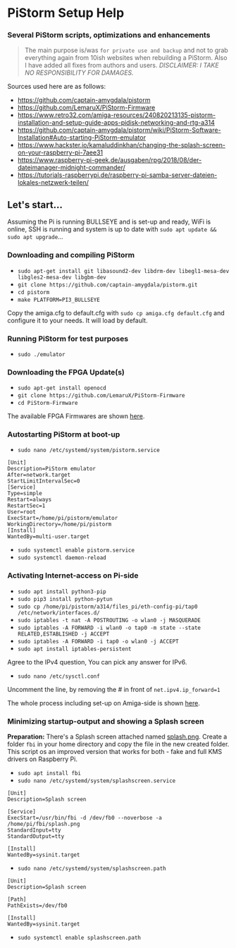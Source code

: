 # PiStorm Setup Help
### Several PiStorm scripts, optimizations and enhancements
> The main purpose is/was `for private use and backup` and not to grab everything again from 10ish websites when rebuilding a PiStorm. Also I have added all fixes from authors and users. *DISCLAIMER: I TAKE NO RESPONSIBILITY FOR DAMAGES.*

Sources used here are as follows:
* https://github.com/captain-amygdala/pistorm
* https://github.com/LemaruX/PiStorm-Firmware
* https://www.retro32.com/amiga-resources/240820213135-pistorm-installation-and-setup-guide-apps-pidisk-networking-and-rtg-a314
* https://github.com/captain-amygdala/pistorm/wiki/PiStorm-Software-Installation#Auto-starting-PiStorm-emulator
* https://www.hackster.io/kamaluddinkhan/changing-the-splash-screen-on-your-raspberry-pi-7aee31
* https://www.raspberry-pi-geek.de/ausgaben/rpg/2018/08/der-dateimanager-midnight-commander/
* https://tutorials-raspberrypi.de/raspberry-pi-samba-server-dateien-lokales-netzwerk-teilen/

## Let's start...

Assuming the Pi is running BULLSEYE and is set-up and ready, WiFi is online, SSH is running and system is up to date with `sudo apt update && sudo apt upgrade`...

### Downloading and compiling PiStorm
* `sudo apt-get install git libasound2-dev libdrm-dev libegl1-mesa-dev libgles2-mesa-dev libgbm-dev`
* `git clone https://github.com/captain-amygdala/pistorm.git`
* `cd pistorm`
* `make PLATFORM=PI3_BULLSEYE`

Copy the amiga.cfg to default.cfg with `sudo cp amiga.cfg default.cfg` and configure it to your needs. It will load by default.

### Running PiStorm for test purposes
* `sudo ./emulator`

### Downloading the FPGA Update(s)
* `sudo apt-get install openocd`
* `git clone https://github.com/LemaruX/PiStorm-Firmware`
* `cd PiStorm-Firmware`

The available FPGA Firmwares are shown [here](https://github.com/LemaruX/PiStorm-Firmware#included-firmware).

### Autostarting PiStorm at boot-up
* `sudo nano /etc/systemd/system/pistorm.service`

```
[Unit]
Description=PiStorm emulator
After=network.target
StartLimitIntervalSec=0
[Service]
Type=simple
Restart=always
RestartSec=1
User=root
ExecStart=/home/pi/pistorm/emulator
WorkingDirectory=/home/pi/pistorm
[Install]
WantedBy=multi-user.target
```

* `sudo systemctl enable pistorm.service`
* `sudo systemctl daemon-reload`

### Activating Internet-access on Pi-side
* `sudo apt install python3-pip`
* `sudo pip3 install python-pytun`
* `sudo cp /home/pi/pistorm/a314/files_pi/eth-config-pi/tap0 /etc/network/interfaces.d/`
* `sudo iptables -t nat -A POSTROUTING -o wlan0 -j MASQUERADE`
* `sudo iptables -A FORWARD -i wlan0 -o tap0 -m state --state RELATED,ESTABLISHED -j ACCEPT`
* `sudo iptables -A FORWARD -i tap0 -o wlan0 -j ACCEPT`
* `sudo apt install iptables-persistent`

Agree to the IPv4 question, You can pick any answer for IPv6.

* `sudo nano /etc/sysctl.conf`

Uncomment the line, by removing the # in front of `net.ipv4.ip_forward=1`

The whole process including set-up on Amiga-side is shown [here](https://www.retro32.com/amiga-resources/240820213135-pistorm-installation-and-setup-guide-apps-pidisk-networking-and-rtg-a314).

### Minimizing startup-output and showing a Splash screen
**Preparation:** There's a Splash screen attached named [splash.png](https://github.com/andiweli/pistorm-setup-help/blob/main/splash.png). Create a folder `fbi` in your home directory and copy the file in the new created folder. This script os an improved version that works for both - fake and full KMS drivers on Raspberry Pi.

* `sudo apt install fbi`
* `sudo nano /etc/systemd/system/splashscreen.service`

```
[Unit]
Description=Splash screen

[Service]
ExecStart=/usr/bin/fbi -d /dev/fb0 --noverbose -a /home/pi/fbi/splash.png
StandardInput=tty
StandardOutput=tty

[Install]
WantedBy=sysinit.target
```

* `sudo nano /etc/systemd/system/splashscreen.path`

```
[Unit]
Description=Splash screen

[Path]
PathExists=/dev/fb0

[Install]
WantedBy=sysinit.target
```

* `sudo systemctl enable splashscreen.path`
